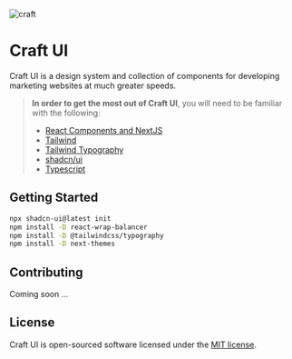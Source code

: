 ![craft](https://github.com/9d8dev/craft-ui/assets/57158102/de2f45fe-ed4f-4674-9f5e-68a057e00c05)

# Craft UI

Craft UI is a design system and collection of components for developing marketing websites at much greater speeds.

> **In order to get the most out of Craft UI**, you will need to be familiar with the following:
>
> - [React Components and NextJS](https://nextjs.org/learn/react-foundations/building-ui-with-components)
> - [Tailwind](https://tailwindcss.com/)
> - [Tailwind Typography](https://tailwindcss.com/docs/typography-plugin)
> - [shadcn/ui](https://ui.shadcn.com/)
> - [Typescript](https://www.typescriptlang.org/docs/handbook/intro.html/)

## Getting Started

```bash
npx shadcn-ui@latest init
npm install -D react-wrap-balancer
npm install -D @tailwindcss/typography
npm install -D next-themes
``` 

## Contributing

Coming soon ...

## License

Craft UI is open-sourced software licensed under the [MIT license](https://opensource.org/licenses/MIT).
